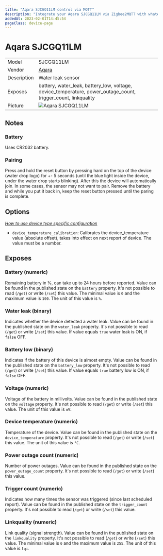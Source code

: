 ```yaml
---
title: "Aqara SJCGQ11LM control via MQTT"
description: "Integrate your Aqara SJCGQ11LM via Zigbee2MQTT with whatever smart home infrastructure you are using without the vendor's bridge or gateway."
addedAt: 2023-02-01T14:45:54
pageClass: device-page
---
```


<!-- !!!! -->
<!-- ATTENTION: This file is auto-generated through docgen! -->
<!-- You can only edit the "Notes"-Section between the two comment lines "Notes BEGIN" and "Notes END". -->
<!-- Do not use h1 or h2 heading within "## Notes"-Section. -->
<!-- !!!! -->

# Aqara SJCGQ11LM

|     |     |
|-----|-----|
| Model | SJCGQ11LM  |
| Vendor  | [Aqara](/supported-devices/#v=Aqara)  |
| Description | Water leak sensor |
| Exposes | battery, water_leak, battery_low, voltage, device_temperature, power_outage_count, trigger_count, linkquality |
| Picture | ![Aqara SJCGQ11LM](https://www.zigbee2mqtt.io/images/devices/SJCGQ11LM.png) |


<!-- Notes BEGIN: You can edit here. Add "## Notes" headline if not already present. -->
## Notes

### Battery
Uses CR2032 battery.

### Pairing
Press and hold the reset button by pressing hard on the top of the device (water drop logo) for +- 5 seconds (until the blue light inside the device, under the water drop starts blinking). After this the device will automatically join.
In some cases, the sensor may not want to pair. Remove the battery and while you put it back in, keep the reset button pressed until the paring is complete.
<!-- Notes END: Do not edit below this line -->



## Options
*[How to use device type specific configuration](../guide/configuration/devices-groups.md#specific-device-options)*

* `device_temperature_calibration`: Calibrates the device_temperature value (absolute offset), takes into effect on next report of device. The value must be a number.


## Exposes

### Battery (numeric)
Remaining battery in %, can take up to 24 hours before reported.
Value can be found in the published state on the `battery` property.
It's not possible to read (`/get`) or write (`/set`) this value.
The minimal value is `0` and the maximum value is `100`.
The unit of this value is `%`.

### Water leak (binary)
Indicates whether the device detected a water leak.
Value can be found in the published state on the `water_leak` property.
It's not possible to read (`/get`) or write (`/set`) this value.
If value equals `true` water leak is ON, if `false` OFF.

### Battery low (binary)
Indicates if the battery of this device is almost empty.
Value can be found in the published state on the `battery_low` property.
It's not possible to read (`/get`) or write (`/set`) this value.
If value equals `true` battery low is ON, if `false` OFF.

### Voltage (numeric)
Voltage of the battery in millivolts.
Value can be found in the published state on the `voltage` property.
It's not possible to read (`/get`) or write (`/set`) this value.
The unit of this value is `mV`.

### Device temperature (numeric)
Temperature of the device.
Value can be found in the published state on the `device_temperature` property.
It's not possible to read (`/get`) or write (`/set`) this value.
The unit of this value is `°C`.

### Power outage count (numeric)
Number of power outages.
Value can be found in the published state on the `power_outage_count` property.
It's not possible to read (`/get`) or write (`/set`) this value.

### Trigger count (numeric)
Indicates how many times the sensor was triggered (since last scheduled report).
Value can be found in the published state on the `trigger_count` property.
It's not possible to read (`/get`) or write (`/set`) this value.

### Linkquality (numeric)
Link quality (signal strength).
Value can be found in the published state on the `linkquality` property.
It's not possible to read (`/get`) or write (`/set`) this value.
The minimal value is `0` and the maximum value is `255`.
The unit of this value is `lqi`.

